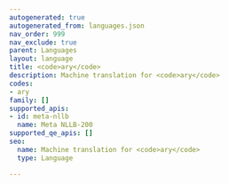 ```yaml
---
autogenerated: true
autogenerated_from: languages.json
nav_order: 999
nav_exclude: true
parent: Languages
layout: language
title: <code>ary</code>
description: Machine translation for <code>ary</code>
codes:
- ary
family: []
supported_apis:
- id: meta-nllb
  name: Meta NLLB-200
supported_qe_apis: []
seo:
  name: Machine translation for <code>ary</code>
  type: Language

---
```


